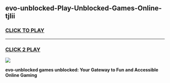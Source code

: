 
## evo-unblocked-Play-Unblocked-Games-Online-tjlii
<h3>
<a href="https://premium76.site?title=evo-unblocked&ref=25A">CLICK TO PLAY</a></h3>
<hr>

<h3>
<a href="https://premium76.site?title=evo-unblocked&ref=25A">CLICK 2 PLAY</a>
  
</h3>

<a href="https://premium76.site?title=evo-unblocked&ref=25A"><img src="https://clearcache.store/games.png"></a>


**evo-unblocked games unblocked: Your Gateway to Fun and Accessible Online Gaming**
